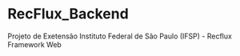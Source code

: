 # RecFlux_Backend
Projeto de Exetensão Instituto Federal de São Paulo (IFSP) - Recflux Framework Web
